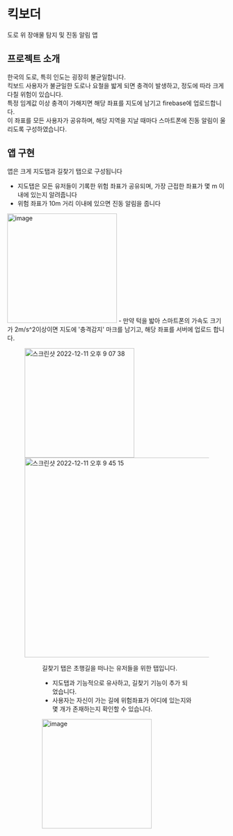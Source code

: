 # 킥보더
도로 위 장애물 탐지 및 진동 알림 앱

## 프로젝트 소개
한국의 도로, 특히 인도는 굉장히 불균일합니다.  
킥보드 사용자가 불균일한 도로나 요철을 밟게 되면 충격이 발생하고, 정도에 따라 크게 다칠 위험이 있습니다.  
특정 임계값 이상 충격이 가해지면 해당 좌표를 지도에 남기고 firebase에 업로드합니다.  
이 좌표를 모든 사용자가 공유하며, 해당 지역을 지날 때마다 스마트폰에 진동 알림이 울리도록 구성하였습니다.  

## 앱 구현
앱은 크게 지도탭과 길찾기 탭으로 구성됩니다
- 지도탭은 모든 유저들이 기록한 위험 좌표가 공유되며, 가장 근접한 좌표가 몇 m 이내에 있는지 알려줍니다
- 위험 좌표가 10m 거리 이내에 있으면 진동 알림을 줍니다
<img width="252" alt="image" src="https://user-images.githubusercontent.com/113229215/205490903-f1860409-6a55-429d-9eef-381496521382.png">  
- 만약 턱을 밟아 스마트폰의 가속도 크기가 2m/s^2이상이면 지도에 '충격감지' 마크를 남기고, 해당 좌표를 서버에 업로드 합니다.
<figure class="half">
  <img width="252" alt="스크린샷 2022-12-11 오후 9 07 38" src="https://user-images.githubusercontent.com/113229215/206902696-a37775be-5b28-4ac3-89f3-00cd42ef3edb.png">
  <img width="460" alt="스크린샷 2022-12-11 오후 9 45 15" src="https://user-images.githubusercontent.com/113229215/206904300-5ed1ce49-c7b7-4ab6-81ee-b5b2a3d154e6.png">  
<figure>




길찾기 탭은 초행길을 떠나는 유저들을 위한 탭입니다.  
- 지도탭과 기능적으로 유사하고, 길찾기 기능이 추가 되었습니다.
- 사용자는 자신이 가는 길에 위험좌표가 어디에 있는지와 몇 개가 존재하는지 확인할 수 있습니다.
<img width="252" alt="image" src="https://user-images.githubusercontent.com/113229215/205490953-36e610f8-4845-405e-bb86-e1d04e48b665.png">



